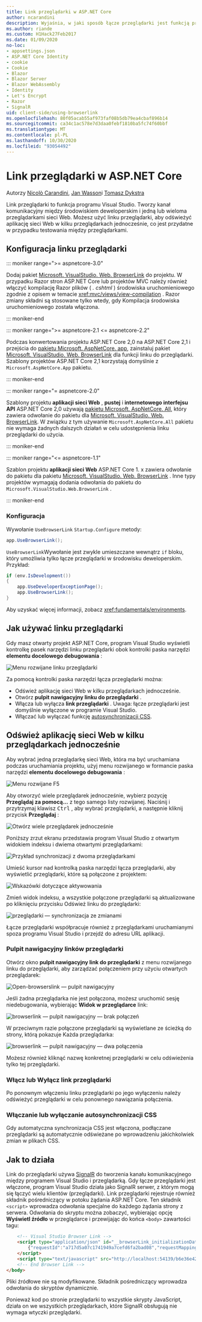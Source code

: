 ```yaml
---
title: Link przeglądarki w ASP.NET Core
author: ncarandini
description: Wyjaśnia, w jaki sposób łącze przeglądarki jest funkcją programu Visual Studio, która łączy środowisko programistyczne z co najmniej jedną przeglądarką sieci Web.
ms.author: riande
ms.custom: H1Hack27Feb2017
ms.date: 01/09/2020
no-loc:
- appsettings.json
- ASP.NET Core Identity
- cookie
- Cookie
- Blazor
- Blazor Server
- Blazor WebAssembly
- Identity
- Let's Encrypt
- Razor
- SignalR
uid: client-side/using-browserlink
ms.openlocfilehash: 80f05acab55af973faf08b5db79ea4cbaf896b14
ms.sourcegitcommit: ca34c1ac578e7d3daa0febf1810ba5fc74f60bbf
ms.translationtype: MT
ms.contentlocale: pl-PL
ms.lasthandoff: 10/30/2020
ms.locfileid: "93054492"
---
```

# <a name="browser-link-in-aspnet-core"></a>Link przeglądarki w ASP.NET Core

Autorzy [Nicolò Carandini](https://github.com/ncarandini), [Jan Wasson](https://github.com/MikeWasson)i [Tomasz Dykstra](https://github.com/tdykstra)

Link przeglądarki to funkcja programu Visual Studio. Tworzy kanał komunikacyjny między środowiskiem deweloperskim i jedną lub wieloma przeglądarkami sieci Web. Możesz użyć linku przeglądarki, aby odświeżyć aplikację sieci Web w kilku przeglądarkach jednocześnie, co jest przydatne w przypadku testowania między przeglądarkami.

## <a name="browser-link-setup"></a>Konfiguracja linku przeglądarki

::: moniker range=">= aspnetcore-3.0"

Dodaj pakiet [Microsoft. VisualStudio. Web. BrowserLink](https://www.nuget.org/packages/Microsoft.VisualStudio.Web.BrowserLink/) do projektu. W przypadku Razor stron ASP.NET Core lub projektów MVC należy również włączyć kompilację Razor plików ( *. cshtml* ) środowiska uruchomieniowego zgodnie z opisem w temacie <xref:mvc/views/view-compilation> . Razor zmiany składni są stosowane tylko wtedy, gdy Kompilacja środowiska uruchomieniowego została włączona.

::: moniker-end

::: moniker range=">= aspnetcore-2.1 <= aspnetcore-2.2"

Podczas konwertowania projektu ASP.NET Core 2,0 na ASP.NET Core 2,1 i przejścia do [pakietu Microsoft. AspNetCore. app](xref:fundamentals/metapackage-app), zainstaluj pakiet [Microsoft. VisualStudio. Web. BrowserLink](https://www.nuget.org/packages/Microsoft.VisualStudio.Web.BrowserLink/) dla funkcji linku do przeglądarki. Szablony projektów ASP.NET Core 2,1 korzystają domyślnie z `Microsoft.AspNetCore.App` pakietu.

::: moniker-end

::: moniker range="= aspnetcore-2.0"

Szablony projektu **aplikacji sieci Web** , **pustej** i **internetowego interfejsu API** ASP.NET Core 2,0 używają [pakietu Microsoft. AspNetCore. All](xref:fundamentals/metapackage), który zawiera odwołanie do pakietu dla [Microsoft. VisualStudio. Web. BrowserLink](https://www.nuget.org/packages/Microsoft.VisualStudio.Web.BrowserLink/). W związku z tym używanie `Microsoft.AspNetCore.All` pakietu nie wymaga żadnych dalszych działań w celu udostępnienia linku przeglądarki do użycia.

::: moniker-end

::: moniker range="<= aspnetcore-1.1"

Szablon projektu **aplikacji sieci Web** ASP.NET Core 1. x zawiera odwołanie do pakietu dla pakietu [Microsoft. VisualStudio. Web. BrowserLink](https://www.nuget.org/packages/Microsoft.VisualStudio.Web.BrowserLink/) . Inne typy projektów wymagają dodania odwołania do pakietu do `Microsoft.VisualStudio.Web.BrowserLink` .

::: moniker-end

### <a name="configuration"></a>Konfiguracja

Wywołanie `UseBrowserLink` `Startup.Configure` metody:

```csharp
app.UseBrowserLink();
```

`UseBrowserLink`Wywołanie jest zwykle umieszczane wewnątrz `if` bloku, który umożliwia tylko łącze przeglądarki w środowisku deweloperskim. Przykład:

```csharp
if (env.IsDevelopment())
{
    app.UseDeveloperExceptionPage();
    app.UseBrowserLink();
}
```

Aby uzyskać więcej informacji, zobacz <xref:fundamentals/environments>.

## <a name="how-to-use-browser-link"></a>Jak używać linku przeglądarki

Gdy masz otwarty projekt ASP.NET Core, program Visual Studio wyświetli kontrolkę pasek narzędzi linku przeglądarki obok kontrolki paska narzędzi **elementu docelowego debugowania** :

![Menu rozwijane linku przeglądarki](using-browserlink/_static/browserLink-dropdown-menu.png)

Za pomocą kontrolki paska narzędzi łącza przeglądarki można:

* Odśwież aplikację sieci Web w kilku przeglądarkach jednocześnie.
* Otwórz **pulpit nawigacyjny linku do przeglądarki** .
* Włącza lub wyłącza **link przeglądarki** . Uwaga: łącze przeglądarki jest domyślnie wyłączone w programie Visual Studio.
* Włączać lub wyłączać funkcję [autosynchronizacji CSS](#enable-or-disable-css-auto-sync).

## <a name="refresh-the-web-app-in-several-browsers-at-once"></a>Odśwież aplikację sieci Web w kilku przeglądarkach jednocześnie

Aby wybrać jedną przeglądarkę sieci Web, która ma być uruchamiana podczas uruchamiania projektu, użyj menu rozwijanego w formancie paska narzędzi **elementu docelowego debugowania** :

![Menu rozwijane F5](using-browserlink/_static/debug-target-dropdown-menu.png)

Aby otworzyć wiele przeglądarek jednocześnie, wybierz pozycję **Przeglądaj za pomocą...** z tego samego listy rozwijanej. Naciśnij i przytrzymaj klawisz <kbd>Ctrl</kbd> , aby wybrać przeglądarki, a następnie kliknij przycisk **Przeglądaj** :

![Otwórz wiele przeglądarek jednocześnie](using-browserlink/_static/open-many-browsers-at-once.png)

Poniższy zrzut ekranu przedstawia program Visual Studio z otwartym widokiem indeksu i dwiema otwartymi przeglądarkami:

![Przykład synchronizacji z dwoma przeglądarkami](using-browserlink/_static/sync-with-two-browsers-example.png)

Umieść kursor nad kontrolką paska narzędzi łącza przeglądarki, aby wyświetlić przeglądarki, które są połączone z projektem:

![Wskazówki dotyczące aktywowania](using-browserlink/_static/hoover-tip.png)

Zmień widok indeksu, a wszystkie połączone przeglądarki są aktualizowane po kliknięciu przycisku Odśwież linku do przeglądarki:

![przeglądarki — synchronizacja ze zmianami](using-browserlink/_static/browsers-sync-to-changes.png)

Łącze przeglądarki współpracuje również z przeglądarkami uruchamianymi spoza programu Visual Studio i przejdź do adresu URL aplikacji.

### <a name="the-browser-link-dashboard"></a>Pulpit nawigacyjny linków przeglądarki

Otwórz okno **pulpit nawigacyjny link do przeglądarki** z menu rozwijanego linku do przeglądarki, aby zarządzać połączeniem przy użyciu otwartych przeglądarek:

![Open-browserslink — pulpit nawigacyjny](using-browserlink/_static/open-browserlink-dashboard.png)

Jeśli żadna przeglądarka nie jest połączona, możesz uruchomić sesję niedebugowania, wybierając **Widok w przeglądarce** link:

![browserlink — pulpit nawigacyjny — brak połączeń](using-browserlink/_static/browserlink-dashboard-no-connections.png)

W przeciwnym razie połączone przeglądarki są wyświetlane ze ścieżką do strony, którą pokazuje Każda przeglądarka:

![browserlink — pulpit nawigacyjny — dwa połączenia](using-browserlink/_static/browserlink-dashboard-two-connections.png)

Możesz również kliknąć nazwę konkretnej przeglądarki w celu odświeżenia tylko tej przeglądarki.

### <a name="enable-or-disable-browser-link"></a>Włącz lub Wyłącz link przeglądarki

Po ponownym włączeniu linku przeglądarki po jego wyłączeniu należy odświeżyć przeglądarki w celu ponownego nawiązania połączenia.

### <a name="enable-or-disable-css-auto-sync"></a>Włączanie lub wyłączanie autosynchronizacji CSS

Gdy automatyczna synchronizacja CSS jest włączona, podłączane przeglądarki są automatycznie odświeżane po wprowadzeniu jakichkolwiek zmian w plikach CSS.

## <a name="how-it-works"></a>Jak to działa

Link do przeglądarki używa [SignalR](xref:signalr/introduction) do tworzenia kanału komunikacyjnego między programem Visual Studio i przeglądarką. Gdy łącze przeglądarki jest włączone, program Visual Studio działa jako SignalR serwer, z którym mogą się łączyć wielu klientów (przeglądarki). Link przeglądarki rejestruje również składnik pośredniczący w potoku żądania ASP.NET Core. Ten składnik `<script>` wprowadza odwołania specjalne do każdego żądania strony z serwera. Odwołania do skryptu można zobaczyć, wybierając opcję **Wyświetl źródło** w przeglądarce i przewijając do końca `<body>` zawartości tagu:

```html
    <!-- Visual Studio Browser Link -->
    <script type="application/json" id="__browserLink_initializationData">
        {"requestId":"a717d5a07c1741949a7cefd6fa2bad08","requestMappingFromServer":false}
    </script>
    <script type="text/javascript" src="http://localhost:54139/b6e36e429d034f578ebccd6a79bf19bf/browserLink" async="async"></script>
    <!-- End Browser Link -->
</body>
```

Pliki źródłowe nie są modyfikowane. Składnik pośredniczący wprowadza odwołania do skryptów dynamicznie.

Ponieważ kod po stronie przeglądarki to wszystkie skrypty JavaScript, działa on we wszystkich przeglądarkach, które SignalR obsługują nie wymaga wtyczki przeglądarki.

